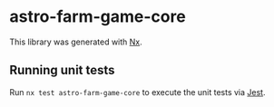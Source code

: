 # astro-farm-game-core

This library was generated with [Nx](https://nx.dev).

## Running unit tests

Run `nx test astro-farm-game-core` to execute the unit tests via [Jest](https://jestjs.io).
